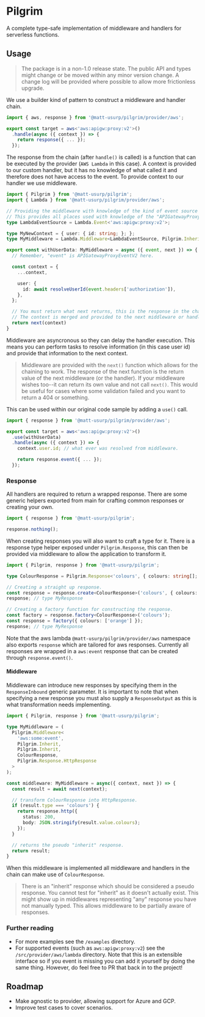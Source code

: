 # Pilgrim

A complete type-safe implementation of middleware and handlers for serverless functions.

## Usage

> The package is in a non-1.0 release state.
> The public API and types might change or be moved within any minor version change.
> A change log will be provided where possible to allow more frictionless upgrade.

We use a builder kind of pattern to construct a middleware and handler chain.

```ts
import { aws, response } from '@matt-usurp/pilgrim/provider/aws';

export const target = aws<'aws:apigw:proxy:v2'>()
  .handle(async ({ context }) => {
    return response({ ... });
  });
```

The response from the chain (after `handle()` is called) is a function that can be executed by the provider (`AWS Lambda` in this case).
A context is provided to our custom handler, but it has no knowledge of what called it and therefore does not have access to the event.
To provide context to our handler we use middleware.

```ts
import { Pilgrim } from '@matt-usurp/pilgrim';
import { Lambda } from '@matt-usurp/pilgrim/provider/aws';

// Providing the middleware with knowledge of the kind of event source
// This provides all places used with knowledge of the "APIGatewayProxyEventV2" event
type LambdaEventSource = Lambda.Event<'aws:apigw:proxy:v2'>;

type MyNewContext = { user: { id: string; }; };
type MyMiddleware = Lambda.Middleware<LambdaEventSource, Pilgrim.Inherit, MyNewContext, Pilgrim.Inherit, Pilgrim.Inherit>;

export const withUserData: MyMiddleware = async ({ event, next }) => {
  // Remember, "event" is APIGatewayProxyEventV2 here.

  const context = {
    ...context,

    user: {
      id: await resolveUserId(event.headers['authorization']),
    },
  };

  // You must return what next returns, this is the response in the chain.
  // The context is merged and provided to the next middleware or handler.
  return next(context)
}
```

Middleware are asyncronous so they can delay the handler execution.
This means you can perform tasks to resolve information (in this case user id) and provide that information to the next context.

> Middleware are provided with the `next()` function which allows for the chaining to work.
> The response of the next function is the return value of the next middleware (or the handler).
> If your middleware wishes too--it can return its own value and not call `next()`.
> This would be useful for cases where some validation failed and you want to return a 404 or something.

This can be used within our original code sample by adding a `use()` call.

```ts
import { response } from '@matt-usurp/pilgrim/provider/aws';

export const target = aws<'aws:apigw:proxy:v2'>()
  .use(withUserData)
  .handle(async ({ context }) => {
    context.user.id; // what ever was resolved from middleware.

    return response.event({ ... });
  });
```

### Response

All handlers are required to return a wrapped response.
There are some generic helpers exported from main for crafting common responses or creating your own.

```ts
import { response } from '@matt-usurp/pilgrim';

response.nothing();
```

When creating responses you will also want to craft a type for it.
There is a response type helper exposed under `Pilgrim.Response`, this can then be provided via middleware to allow the application to transform it.

```ts
import { Pilgrim, response } from '@matt-usurp/pilgrim';

type ColourResponse = Pilgrim.Response<'colours', { colours: string[]; }>;

// Creating a straight up response.
const response = response.create<ColourResponse>('colours', { colours: ['red', 'green', 'blue'] });
response; // type MyResponse

// Creating a factory function for constructing the response.
const factory = response.factory<ColourResponse>('colours');
const response = factory({ colours: ['orange'] });
response; // type MyResponse
```

Note that the aws lambda `@matt-usurp/pilgrim/provider/aws` namespace also exports `response` which are tailored for aws responses.
Currently all responses are wrapped in a `aws:event` response that can be created through `response.event()`.

#### Middleware

Middleware can introduce new responses by specifying them in the `ResponseInbound` generic parameter.
It is important to note that when specifying a new response you must also supply a `ResponseOutput` as this is what transformation needs implementing.

```ts
import { Pilgrim, response } from '@matt-usurp/pilgrim';

type MyMiddleware = (
  Pilgrim.Middleware<
    'aws:some:event',
    Pilgrim.Inherit,
    Pilgrim.Inherit,
    ColourResponse,
    Pilgrim.Response.HttpResponse
  >
);

const middleware: MyMiddleware = async({ context, next }) => {
  const result = await next(context);

  // transform ColourResponse into HttpResponse.
  if (result.type === 'colours') {
    return response.http({
      status: 200,
      body: JSON.stringify(result.value.colours);
    });
  }

  // returns the pseudo "inherit" response.
  return result;
}
```

When this middleware is implemented all middleware and handlers in the chain can make use of `ColourResponse`.

> There is an "inherit" response which should be considered a pseudo response.
> You cannot test for "inherit" as it doesn't actually exist.
> This might show up in middlewares representing "any" response you have not manually typed.
> This allows middleware to be partially aware of responses.

### Further reading

* For more examples see the `/examples` directory.
* For supported events (such as `aws:apigw:proxy:v2`) see the `/src/provider/aws/lambda` directory. Note that this is an extensible interface so if you event is missing you can add it yourself by doing the same thing. However, do feel free to PR that back in to the project!

## Roadmap

* Make agnostic to provider, allowing support for Azure and GCP.
* Improve test cases to cover scenarios.
